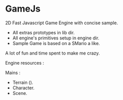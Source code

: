 # GameJs

2D Fast Javascript Game Engine with concise sample.

* All extras prototypes in lib dir.
* All engine's primitives setup in engine dir.
* Sample Game is based on a SMario a like.

A lot of fun and time spent to make me crazy.

Engine resources :

Mains :

* Terrain ().
* Character.
* Scene.

